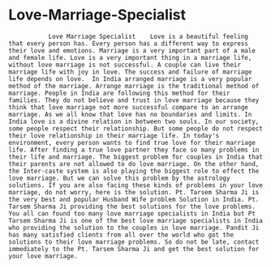 # Love-Marriage-Specialist
               Love Marriage Specialist    Love is a beautiful feeling that every person has. Every person has a different way to express their love and emotions. Marriage is a very important part of a male and female life. Love is a very important thing in a marriage life, without love marriage is not successful. A couple can live their marriage life with joy in love. The success and failure of marriage life depends on love.  In India arranged marriage is a very popular method of the marriage. Arrange marriage is the traditional method of marriage. People in India are following this method for their families. They do not believe and trust in love marriage because they think that love marriage not more successful compare to an arrange marriage. As we all know that love has no boundaries and limits. In India love is a divine relation in between two souls. In our society, some people respect their relationship. But some people do not respect their love relationship in their marriage life. In today's environment, every person wants to find true love for their marriage life. After finding a true love partner they face so many problems in their life and marriage. The biggest problem for couples in India that their parents are not allowed to do love marriage. On the other hand, the Inter-caste system is also playing the biggest role to effect the love marriage. But we can solve this problem by the astrology solutions. If you are also facing these kinds of problems in your love marriage, do not worry, here is the solution. Pt. Tarsem Sharma Ji is the very best and popular Husband Wife problem Solution in India. Pt. Tarsem Sharma Ji providing the best solutions for the love problems. You all can found too many love marriage specialists in India but Pt Tarsem Sharma Ji is one of the best love marriage specialists in India who providing the solution to the couples in love marriage. Pandit Ji has many satisfied clients from all over the world who got the solutions to their love marriage problems. So do not be late, contact immediately to the Pt. Tarsem Sharma Ji and get the best solution for your love marriage.
